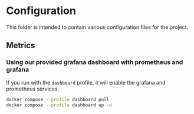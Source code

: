 # Configuration

This folder is intended to contain various configuration files for the project.

## Metrics

### Using our provided grafana dashboard with prometheus and grafana

If you run with the `dashboard` profile, it will enable the grafana and prometheus services.

```sh
docker compose --profile dashboard pull
docker compose --profile dashboard up -d
```
